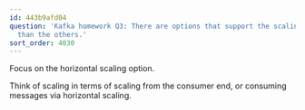 ```yaml
---
id: 443b9afd04
question: 'Kafka homework Q3: There are options that support the scaling concept more
  than the others.'
sort_order: 4030
---
```


Focus on the horizontal scaling option.

Think of scaling in terms of scaling from the consumer end, or consuming messages via horizontal scaling.